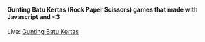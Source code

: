 #### Gunting Batu Kertas (Rock Paper Scissors) games that made with Javascript and <3

Live: [Gunting Batu Kertas](https://gunting-batu-kertas.netlify.app/)